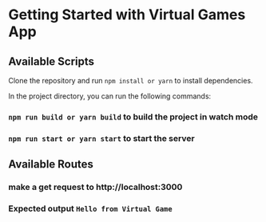 # Getting Started with Virtual Games App

## Available Scripts

Clone the repository and run `npm install or yarn` to install dependencies.

In the project directory, you can run the following commands:

### `npm run build or yarn build` to build the project in watch mode

### `npm run start or yarn start` to start the server

## Available Routes

### make a get request to http://localhost:3000 

### Expected output `Hello from Virtual Game`
